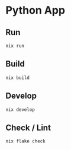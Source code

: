 # Python App

## Run

```
nix run
```

## Build

```
nix build
```

## Develop

```
nix develop
```


## Check / Lint

```
nix flake check
```